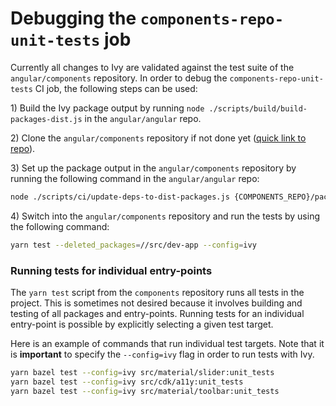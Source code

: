 # Debugging the `components-repo-unit-tests` job

Currently all changes to Ivy are validated against the test suite of the
`angular/components` repository. In order to debug the `components-repo-unit-tests` CI
job, the following steps can be used:

1\) Build the Ivy package output by running `node ./scripts/build/build-packages-dist.js` in
the `angular/angular` repo.

2\) Clone the `angular/components` repository if not done yet ([quick link to repo](https://github.com/angular/components)).

3\) Set up the package output in the `angular/components` repository by running the following
command in the `angular/angular` repo:

```bash
node ./scripts/ci/update-deps-to-dist-packages.js {COMPONENTS_REPO}/package.json ./dist/packages-dist
```

4\) Switch into the `angular/components` repository and run the tests by using the
following command:

```bash
yarn test --deleted_packages=//src/dev-app --config=ivy
```

### Running tests for individual entry-points

The `yarn test` script from the `components` repository runs all tests in the project.
This is sometimes not desired because it involves building and testing of all packages
and entry-points. Running tests for an individual entry-point is possible by explicitly
selecting a given test target.

Here is an example of commands that run individual test targets. Note that it is
**important** to specify the `--config=ivy` flag in order to run tests with Ivy.

```bash
yarn bazel test --config=ivy src/material/slider:unit_tests
yarn bazel test --config=ivy src/cdk/a11y:unit_tests
yarn bazel test --config=ivy src/material/toolbar:unit_tests
```
